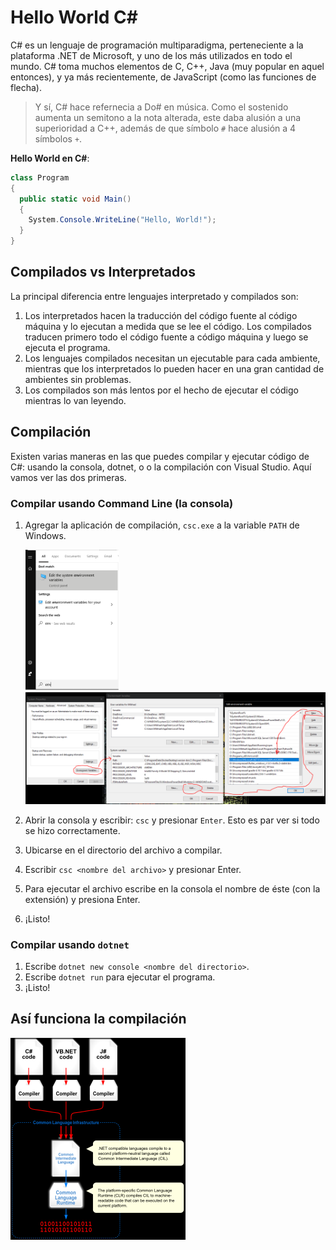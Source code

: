 # Hello World C#

C# es un lenguaje de programación multiparadigma, perteneciente a la plataforma .NET de Microsoft, y uno de los más utilizados en todo el mundo. C# toma muchos elementos de C, C++, Java (muy popular en aquel entonces), y ya más recientemente, de JavaScript (como las funciones de flecha).

> Y sí, C# hace refernecia a Do# en música. Como el sostenido aumenta un semitono a la nota alterada, este daba alusión a una superioridad a C++, además de que símbolo `#` hace alusión a 4 símbolos `+`.

**Hello World en C#**:

```c#
class Program
{
  public static void Main()
  {
    System.Console.WriteLine("Hello, World!");
  }
}
```

## Compilados vs Interpretados

La principal diferencia entre lenguajes interpretado y compilados son:

1. Los interpretados hacen la traducción del código fuente al código máquina y lo ejecutan a medida que se lee el código. Los compilados traducen primero todo el código fuente a código máquina y luego se ejecuta el programa.
2. Los lenguajes compilados necesitan un ejecutable para cada ambiente, mientras que los interpretados lo pueden hacer en una gran cantidad de ambientes sin problemas.
3. Los compilados son más lentos por el hecho de ejecutar el código mientras lo van leyendo.


## Compilación

Existen varias maneras en las que puedes compilar y ejecutar código de C#: usando la consola, dotnet, o o la compilación con Visual Studio. Aquí vamos ver las dos primeras.

### Compilar usando Command Line (la consola)

1. Agregar la aplicación de compilación, `csc.exe` a la variable `PATH` de Windows.

    <img src="images/env_1.png" width="150px" />
    <img src="images/env_2.png" width="700px" />

2. Abrir la consola y escribir: `csc` y presionar `Enter`. Esto es par ver si todo se hizo correctamente.
3. Ubicarse en el directorio del archivo a compilar.
4. Escribir `csc <nombre del archivo>` y presionar Enter.
5. Para ejecutar el archivo escribe en la consola el nombre de éste (con la extensión) y presiona Enter.
6. ¡Listo!

### Compilar usando `dotnet`

1. Escribe `dotnet new console <nombre del directorio>`.
2. Escribe `dotnet run` para ejecutar el programa.
3. ¡Listo!

## Así funciona la compilación

![](images/cli.png)
